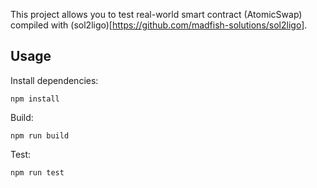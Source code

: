 This project allows you to test real-world smart contract (AtomicSwap) compiled with (sol2ligo)[https://github.com/madfish-solutions/sol2ligo].

## Usage

Install dependencies:

```
npm install
```

Build:

```
npm run build
```

Test:

```
npm run test
```
